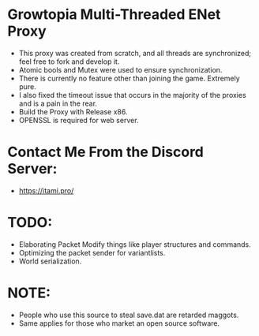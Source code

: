 # Growtopia Multi-Threaded ENet Proxy
- This proxy was created from scratch, and all threads are synchronized; feel free to fork and develop it.
- Atomic bools and Mutex were used to ensure synchronization.
- There is currently no feature other than joining the game. Extremely pure.
- I also fixed the timeout issue that occurs in the majority of the proxies and is a pain in the rear.
- Build the Proxy with Release x86.
- OPENSSL is required for web server.

# Contact Me From the Discord Server:
- https://itami.pro/

# TODO:
- Elaborating Packet Modify things like player structures and commands.
- Optimizing the packet sender for variantlists.
- World serialization.

# NOTE:
- People who use this source to steal save.dat are retarded maggots.
- Same applies for those who market an open source software.
